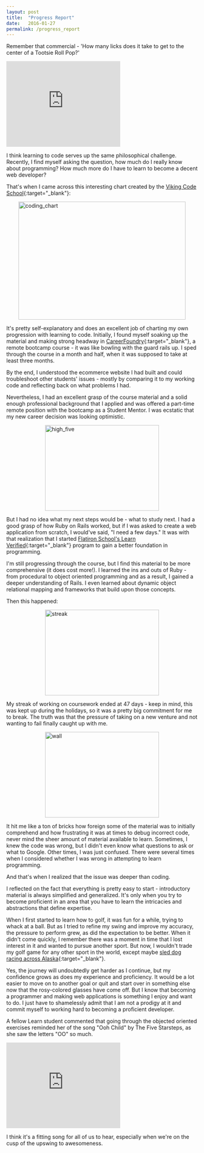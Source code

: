 ```yaml
---
layout: post
title:  "Progress Report"
date:   2016-01-27
permalink: /progress_report
---
```


Remember that commercial - 'How many licks does it take to get to the center of a Tootsie Roll Pop?' 

<iframe width="300" height="225" src="https://www.youtube.com/embed/O6rHeD5x2tI" frameborder="0" allowfullscreen></iframe>

I think learning to code serves up the same philosophical challenge. Recently, I find myself asking the question, how much do I really know about programming? How much more do I have to learn to become a decent web developer?

That's when I came across this interesting chart created by the [Viking Code School](http://www.vikingcodeschool.com/posts/why-learning-to-code-is-so-damn-hard){:target="_blank"}:

<img src="{{ site.baseurl }}/img/coding_chart.png" alt="coding_chart" width="440" height="310" style="display: block; margin: 0 auto"/>

It's pretty self-explanatory and does an excellent job of charting my own progression with learning to code. Initially, I found myself soaking up the material and making strong headway in [CareerFoundry](http://careerfoundry.com){:target="_blank"}, a remote bootcamp course - it was like bowling with the guard rails up. I sped through the course in a month and half, when it was supposed to take at least three months. 

By the end, I understood the ecommerce website I had built and could troubleshoot other students' issues - mostly by comparing it to my working code and reflecting back on what problems I had.

Nevertheless, I had an excellent grasp of the course material and a solid enough professional background that I applied and was offered a part-time remote position with the bootcamp as a Student Mentor. I was ecstatic that my new career decision was looking optimistic.

<img src="{{ site.baseurl }}/img/high_five.gif" alt="high_five" width="300" height="225" style="display: block; margin: 0 auto"/>

But I had no idea what my next steps would be - what to study next. I had a good grasp of how Ruby on Rails worked, but if I was asked to create a web application from scratch, I would've said, "I need a few days." It was with that realization that I started [Flatiron School's Learn Verified](https://learn.co/verified){:target="_blank"} program to gain a better foundation in programming.

I'm still progressing through the course, but I find this material to be more comprehensive (it does cost more!). I learned the ins and outs of Ruby - from procedural to object oriented programming and as a result, I gained a deeper understanding of Rails. I even learned about dynamic object relational mapping and frameworks that build upon those concepts.

Then this happened: 

<img src="{{ site.baseurl }}/img/streak.png" alt="streak" width="300" height="225" style="display: block; margin: 0 auto"/>

My streak of working on coursework ended at 47 days - keep in mind, this was kept up during the holidays, so it was a pretty big commitment for me to break. The truth was that the pressure of taking on a new venture and not wanting to fail finally caught up with me.

<img src="{{ site.baseurl }}/img/wall.gif" alt="wall" width="300" height="225" style="display: block; margin: 0 auto"/>

It hit me like a ton of bricks how foreign some of the material was to initially comprehend and how frustrating it was at times to debug incorrect code, never mind the sheer amount of material available to learn. Sometimes, I knew the code was wrong, but I didn't even know what questions to ask or what to Google. Other times, I was just confused. There were several times when I considered whether I was wrong in attempting to learn programming.

And that's when I realized that the issue was deeper than coding.

I reflected on the fact that everything is pretty easy to start - introductory material is always simplified and generalized. It's only when you try to become proficient in an area that you have to learn the intricacies and abstractions that define expertise. 

When I first started to learn how to golf, it was fun for a while, trying to whack at a ball. But as I tried to refine my swing and improve my accuracy, the pressure to perform grew, as did the expectation to be better. When it didn't come quickly, I remember there was a moment in time that I lost interest in it and wanted to pursue another sport. But now, I wouldn't trade my golf game for any other sport in the world, except maybe [sled dog racing across Alaska](http://iditarod.com){:target="_blank"}.

Yes, the journey will undoubtedly get harder as I continue, but my confidence grows as does my experience and proficiency. It would be a lot easier to move on to another goal or quit and start over in something else now that the rosy-colored glasses have come off. But I know that becoming a programmer and making web applications is something I enjoy and want to do. I just have to shamelessly admit that I am not a prodigy at it and commit myself to working hard to becoming a proficient developer.

A fellow Learn student commented that going through the objected oriented exercises reminded her of the song "Ooh Child" by The Five Starsteps, as she saw the letters "OO" so much.

<iframe width="300" height="225" src="https://www.youtube.com/embed/bmDakhg45rk" frameborder="0" allowfullscreen></iframe>

I think it's a fitting song for all of us to hear, especially when we're on the cusp of the upswing to awesomeness. 